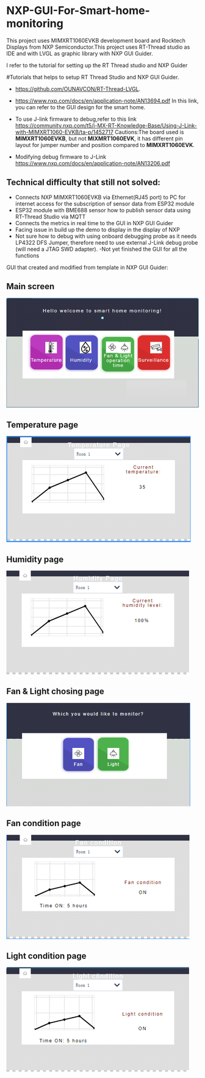 # NXP-GUI-For-Smart-home-monitoring
 
This project uses MIMXRT1060EVKB development board and Rocktech Displays from NXP Semiconductor.This project uses RT-Thread studio as IDE and with LVGL as graphic library with NXP GUI Guider.

I refer to the tutorial for setting up the RT Thread studio and NXP Guider

#Tutorials that helps to setup RT Thread Studio and NXP GUI Guider.

- https://github.com/OUNAVCON/RT-Thread-LVGL.

- https://www.nxp.com/docs/en/application-note/AN13694.pdf
In this link, you can refer to the GUI design for the smart home.

- To use J-link firmware to debug,refer to this link
https://community.nxp.com/t5/i-MX-RT-Knowledge-Base/Using-J-Link-with-MIMXRT1060-EVKB/ta-p/1452717
Cautions:The board used is **MIMXRT1060EVKB**, but not **MIXMRT1060EVK**, it has different pin layout for jumper number and position compared to **MIMXRT1060EVK**.

- Modifying debug firmware to J-Link
https://www.nxp.com/docs/en/application-note/AN13206.pdf

## Technical difficulty that still not solved:
- Connects NXP MIMXRT1060EVKB via Ethernet(RJ45 port) to PC for internet access for the subscription of sensor data from ESP32 module
- ESP32 module with BME688 sensor how to publish sensor data using RT-Thread Studio via MQTT
- Connects the metrics in real time to the GUI in NXP GUI Guider
- Facing issue in build up the demo to display in the display of NXP
- Not sure how to debug with using onboard debugging probe as it needs LP4322 DFS Jumper, therefore need to use external J-Link debug probe (will need a JTAG SWD adapter).
-Not yet finished the GUI for all the functions

GUI that created and modified from template in NXP GUI Guider:
## Main screen
![alt text](https://github.com/TuckWai97/NXP-GUI-For-Smart-home-monitoring/blob/main/images/front%20screen.png)

## Temperature page
![alt text](https://github.com/TuckWai97/NXP-GUI-For-Smart-home-monitoring/blob/main/images/Temperature%20page.png)

## Humidity page
![alt text](https://github.com/TuckWai97/NXP-GUI-For-Smart-home-monitoring/blob/main/images/Humidity%20page.png)

## Fan & Light chosing page
![alt text](https://github.com/TuckWai97/NXP-GUI-For-Smart-home-monitoring/blob/main/images/Fan%20or%20light.png)

## Fan condition page
![alt text](https://github.com/TuckWai97/NXP-GUI-For-Smart-home-monitoring/blob/main/images/Fan.png)

## Light condition page
![alt text](https://github.com/TuckWai97/NXP-GUI-For-Smart-home-monitoring/blob/main/images/Light.png)
